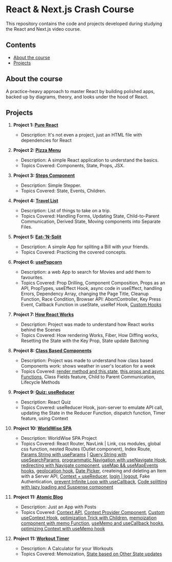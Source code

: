 # React & Next.js Crash Course

This repository contains the code and projects developed during studying the React and Next.js video course.

## Contents

- [About the course](#about-the-course)
- [Projects](#projects)

## About the course

A practice-heavy approach to master React by building polished apps, backed up by diagrams, theory, and looks under the hood of React.

## Projects

1. **Project 1: [Pure React](./1-pure-react/)**

   - Description: It's not even a project, just an HTML file with dependencies for React

2. **Project 2: [Pizza Menu](./2-pizza-menu/)**

   - Description: A simple React application to understand the basics.
   - Topics Covered: Components, State, Props, JSX.

3. **Project 3: [Steps Component](./3-steps/)**

   - Description: Simple Stepper.
   - Topics Covered: State, Events, Children.

4. **Project 4: [Travel List](./4-travel-list/)**

   - Description: List of things to take on a trip.
   - Topics Covered: Handling Forms, Updating State, Child-to-Parent Communication, Derived State, Moving components into Separate Files.

5. **Project 5: [Eat-'N-Split](./5-eat-n-split/)**

   - Description: A simple App for spliting a Bill with your friends.
   - Topics Covered: Practicing the covered concepts.

6. **Project 6: [usePopcorn](./6-use-popcorn/)**

   - Description: a web App to search for Movies and add them to favourites.
   - Topics Covered: Prop Drilling, Component Composition, Props as an API, PropTypes, useEffect Hook, async code in useEffect, handling Errors, Dependency Array, changing the Page Title, Cleanup Function, Race Condition, Browser API: AbortController, Key Press Event, Callback Function in useState, useRef Hook, [Custom Hooks](./6-use-popcorn/src/useMovies.js)

7. **Project 7: [How React Works](./7-how-react-works/)**

   - Description: Project was made to understand how React works behind the Scenes
   - Topics Covered: How rendering Works, Fiber, How Diffing works, Resetting the State with the Key Prop, State update Batching

8. **Project 8: [Class Based Components](./8-classy-weather/)**

   - Description: Project was made to understand how class based Components work: shows weather in user's location for a week
   - Topics Covered: [render method and this.state](./8-classy-weather/src/Counter.js), [this.props and async Functions](./8-classy-weather/src/App.js), Class Fields feature, Child to Parent Communication, Lifecycle Methods

9. **Project 9: [Quiz: useReducer](./9-react-quiz/)**

   - Description: React Quiz
   - Topics Covered: useReducer Hook, json-server to emulate API call, updating the State in the Reducer Function, dispatch function, Timer feature, using Context

10. **Project 10: [WorldWise SPA](./10-worldwise/)**

    - Description: WorldWise SPA Project
    - Topics Covered: React Router, NavLink | Link, css modules, global css function, nested Routes (Outlet component), Index Route, [Params String with useParams](./10-worldwise/src/components/City.jsx) | [Query String with useSearchParams](./10-worldwise/src/components/Map.jsx), [programmatic Navigation with useNavigate Hook](./10-worldwise/src/components/Form.jsx), [redirecting with Navigate component](./10-worldwise/src/App.jsx), [useMap && useMapEvents hooks](./10-worldwise/src/components/Map.jsx), [geolocation hook](./10-worldwise//src/hooks/useGeolocation.js), [Date Picker](./10-worldwise/src/components/Form.jsx), createing and deleting an Item with a Server API, [Context + useReducer](./10-worldwise//src/contexts/CitiesContext.jsx), [login | logout](./10-worldwise/src/contexts/FakeAuthContext.jsx), Fake Authentication, [prevent Infinite Loop with useCallback](./10-worldwise/src/contexts/CitiesContext.jsx), [Code splitting with lazy loading and Suspense component](./10-worldwise/src/App.jsx)

11. **Project 11: [Atomic Blog](./11-atomic-blog/)**

    - Description: Just an App with Posts
    - Topics Covered: [Context API](./11-atomic-blog/src/App-v1.js), [Context Provider Component](./11-atomic-blog/src/PostContext.js), [Custom useContext Hook](./11-atomic-blog/src/PostContext.js), [optimization Trick with Children](./11-atomic-blog/src/Test.js), [memoization component with memo Function](./11-atomic-blog/src/App-memo.js), [useMemo and useCallback hooks](./11-atomic-blog/src/App-memo.js), [optimizing Context with useMemo hook](./11-atomic-blog/src/PostContext.js)

12. **Project 11: [Workout Timer](./12-workout-timer/)**
    - Description: A Calculator for your Workouts
    - Topics Covered: Memoization, [State based on Other State updates](./12-workout-timer/src/Calculator.js)
